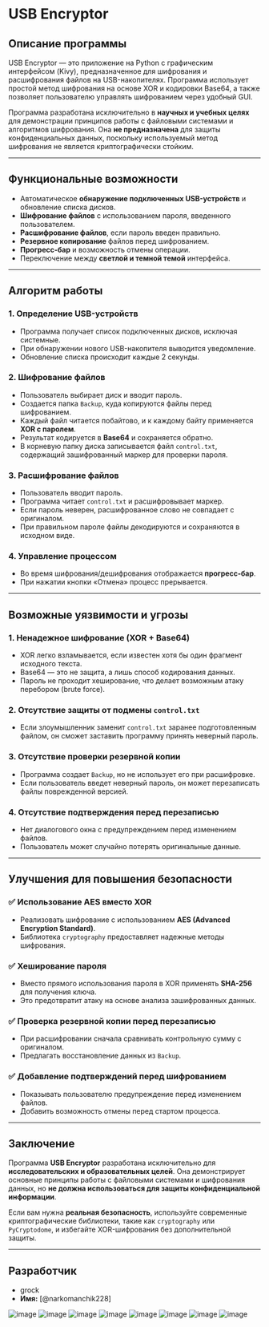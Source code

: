 # USB Encryptor

## Описание программы
USB Encryptor — это приложение на Python с графическим интерфейсом (Kivy), предназначенное для шифрования и расшифрования файлов на USB-накопителях. Программа использует простой метод шифрования на основе XOR и кодировки Base64, а также позволяет пользователю управлять шифрованием через удобный GUI.

Программа разработана исключительно в **научных и учебных целях** для демонстрации принципов работы с файловыми системами и алгоритмов шифрования. Она **не предназначена** для защиты конфиденциальных данных, поскольку используемый метод шифрования не является криптографически стойким.

---

## Функциональные возможности
- Автоматическое **обнаружение подключенных USB-устройств** и обновление списка дисков.
- **Шифрование файлов** с использованием пароля, введенного пользователем.
- **Расшифрование файлов**, если пароль введен правильно.
- **Резервное копирование** файлов перед шифрованием.
- **Прогресс-бар** и возможность отмены операции.
- Переключение между **светлой и темной темой** интерфейса.

---

## Алгоритм работы
### 1. Определение USB-устройств
- Программа получает список подключенных дисков, исключая системные.
- При обнаружении нового USB-накопителя выводится уведомление.
- Обновление списка происходит каждые 2 секунды.

### 2. Шифрование файлов
- Пользователь выбирает диск и вводит пароль.
- Создается папка `Backup`, куда копируются файлы перед шифрованием.
- Каждый файл читается побайтово, и к каждому байту применяется **XOR с паролем**.
- Результат кодируется в **Base64** и сохраняется обратно.
- В корневую папку диска записывается файл `control.txt`, содержащий зашифрованный маркер для проверки пароля.

### 3. Расшифрование файлов
- Пользователь вводит пароль.
- Программа читает `control.txt` и расшифровывает маркер.
- Если пароль неверен, расшифрованное слово не совпадает с оригиналом.
- При правильном пароле файлы декодируются и сохраняются в исходном виде.

### 4. Управление процессом
- Во время шифрования/дешифрования отображается **прогресс-бар**.
- При нажатии кнопки «Отмена» процесс прерывается.

---

## Возможные уязвимости и угрозы
### 1. **Ненадежное шифрование (XOR + Base64)**
- XOR легко взламывается, если известен хотя бы один фрагмент исходного текста.
- Base64 — это не защита, а лишь способ кодирования данных.
- Пароль не проходит хеширование, что делает возможным атаку перебором (brute force).

### 2. **Отсутствие защиты от подмены `control.txt`**
- Если злоумышленник заменит `control.txt` заранее подготовленным файлом, он сможет заставить программу принять неверный пароль.

### 3. **Отсутствие проверки резервной копии**
- Программа создает `Backup`, но не использует его при расшифровке.
- Если пользователь введет неверный пароль, он может перезаписать файлы поврежденной версией.

### 4. **Отсутствие подтверждения перед перезаписью**
- Нет диалогового окна с предупреждением перед изменением файлов.
- Пользователь может случайно потерять оригинальные данные.

---

## Улучшения для повышения безопасности
### ✅ **Использование AES вместо XOR**
- Реализовать шифрование с использованием **AES (Advanced Encryption Standard)**.
- Библиотека `cryptography` предоставляет надежные методы шифрования.

### ✅ **Хеширование пароля**
- Вместо прямого использования пароля в XOR применять **SHA-256** для получения ключа.
- Это предотвратит атаку на основе анализа зашифрованных данных.

### ✅ **Проверка резервной копии перед перезаписью**
- При расшифровании сначала сравнивать контрольную сумму с оригиналом.
- Предлагать восстановление данных из `Backup`.

### ✅ **Добавление подтверждений перед шифрованием**
- Показывать пользователю предупреждение перед изменением файлов.
- Добавить возможность отмены перед стартом процесса.

---

## Заключение
Программа **USB Encryptor** разработана исключительно для **исследовательских и образовательных целей**. Она демонстрирует основные принципы работы с файловыми системами и шифрования данных, но **не должна использоваться для защиты конфиденциальной информации**.

Если вам нужна **реальная безопасность**, используйте современные криптографические библиотеки, такие как `cryptography` или `PyCryptodome`, и избегайте XOR-шифрования без дополнительной защиты.

---

## Разработчик
- grock
- **Имя:** [@narkomanchik228]

![image](https://github.com/user-attachments/assets/7a477b3e-b2cc-4999-ba24-410aadbc42f7)
![image](https://github.com/user-attachments/assets/8ede22cb-d079-424e-8b41-d481c2e14abc)
![image](https://github.com/user-attachments/assets/b43c5227-498b-4c79-8761-485427b0bb16)
![image](https://github.com/user-attachments/assets/d2ad7660-b435-4cdc-89e1-0fbc991580e3)
![image](https://github.com/user-attachments/assets/404a97f2-f582-475d-b28f-cce0c91ca90b)
![image](https://github.com/user-attachments/assets/fce62a12-bcee-448b-83fc-9348cbad5591)
![image](https://github.com/user-attachments/assets/8911747e-d07d-4048-b188-9fe698a54dbc)
![image](https://github.com/user-attachments/assets/d48501b1-3a16-4198-bb29-8910ff8c571c)



